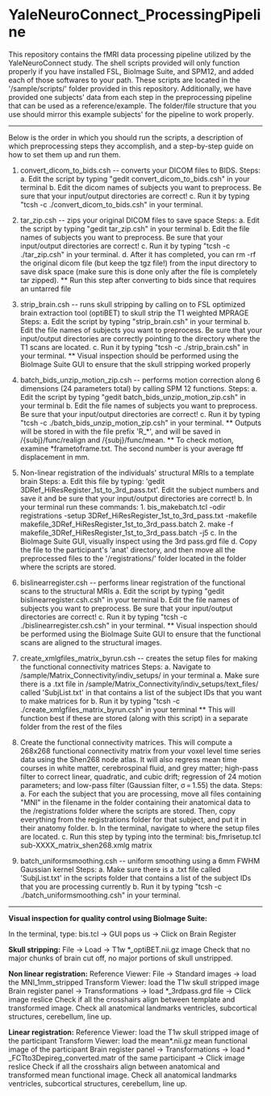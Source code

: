 # YaleNeuroConnect_ProcessingPipeline

This repository contains the fMRI data processing pipeline utilized by the YaleNeuroConnect study. The shell scripts provided will only function properly if you have installed FSL, BioImage Suite, and SPM12, and added each of those softwares to your path. These scripts are located in the '/sample/scripts/' folder provided in this repository. Additionally, we have provided one subjects' data from each step in the preprocessing pipeline that can be used as a reference/example. The folder/file structure that you use should mirror this example subjects' for the pipeline to work properly.  

------------------------------------------------------------------------------------------------------------------------------------------------------------------------------

Below is the order in which you should run the scripts, a description of which preprocessing steps they accomplish, and a step-by-step guide on how to set them up and run them. 
1. convert_dicom_to_bids.csh -- converts your DICOM files to BIDS.
    Steps:
       a. Edit the script by typing "gedit convert_dicom_to_bids.csh" in your terminal
       b. Edit the dicom names of subjects you want to preprocess. Be sure that your input/output directories are correct! 
       c. Run it by typing "tcsh -c ./convert_dicom_to_bids.csh" in your terminal.

2. tar_zip.csh -- zips your original DICOM files to save space
   Steps:
       a. Edit the script by typing "gedit tar_zip.csh" in your terminal
       b. Edit the file names of subjects you want to preprocess. Be sure that your input/output directories are correct!
       c. Run it by typing "tcsh -c ./tar_zip.csh" in your terminal.
       d. After it has completed, you can rm -rf the original dicom file (but keep the tgz file!) from the input directory to save disk space (make sure this is done only after the file is completely tar zipped).
       ** Run this step after converting to bids since that requires an untarred file

3. strip_brain.csh -- runs skull stripping by calling on to FSL optimized brain extraction tool (optiBET) to skull strip the T1 weighted MPRAGE
    Steps:
       a. Edit the script by typing "strip_brain.csh" in your terminal
       b. Edit the file names of subjects you want to preprocess. Be sure that your input/output directories are correctly pointing to the directory where the T1 scans are located.
       c. Run it by typing "tcsh -c ./strip_brain.csh" in your terminal.
       ** Visual inspection should be performed using the BioImage Suite GUI to ensure that the skull stripping worked properly

4. batch_bids_unzip_motion_zip.csh -- performs motion correction along 6 dimensions (24 parameters total) by calling SPM 12 functions.
    Steps:
       a. Edit the script by typing "gedit batch_bids_unzip_motion_zip.csh" in your terminal
       b. Edit the file names of subjects you want to preprocess. Be sure that your input/output directories are correct!
       c. Run it by typing "tcsh -c ./batch_bids_unzip_motion_zip.csh" in your terminal.
       ** Outputs will be stored in with the file prefix 'R_*', and will be saved in /{subj}/func/realign and /{subj}/func/mean.
       ** To check motion, examine *frametoframe.txt. The second number is your average ftf displacement in mm.
   
5. Non-linear registration of the individuals' structural MRIs to a template brain
   Steps:
       a. Edit this file by typing: 'gedit 3DRef_HiResRegister_1st_to_3rd_pass.txt'. Edit the subject numbers and save it and be sure that your input/output directories are correct!
       b. In your terminal run these commands:
           1. bis_makebatch.tcl -odir registrations -setup 3DRef_HiResRegister_1st_to_3rd_pass.txt -makefile makefile_3DRef_HiResRegister_1st_to_3rd_pass.batch
           2. make -f makefile_3DRef_HiResRegister_1st_to_3rd_pass.batch -j5 
       c. In the BioImage Suite GUI, visually inspect using the 3rd pass.grd file
       d. Copy the file to the participant's 'anat' directory, and then move all the preprocessed files to the '/registrations/' folder located in the folder where the scripts are stored.

6. bislinearregister.csh -- performs linear registration of the functional scans to the structural MRIs
       a. Edit the script by typing "gedit bislinearregister.csh.csh" in your terminal
       b. Edit the file names of subjects you want to preprocess. Be sure that your input/output directories are correct!
       c. Run it by typing "tcsh -c ./bislinearregister.csh.csh" in your terminal.
       ** Visual inspection should be performed using the BioImage Suite GUI to ensure that the functional scans are aligned to the structural images.

7. create_xmlgfiles_matrix_byrun.csh -- creates the setup files for making the functional connectivity matrices
    Steps:
        a. Navigate to /sample/Matrix_Connectivity/indiv_setups/ in your terminal
        a. Make sure there is a .txt file in /sample/Matrix_Connectivity/indiv_setups/text_files/ called 'SubjList.txt' in that contains a list of the subject IDs that you want to make matrices for
        b. Run it by typing "tcsh -c ./create_xmlgfiles_matrix_byrun.csh" in your terminal
        ** This will function best if these are stored (along with this script) in a separate folder from the rest of the files
  
8. Create the functional connectivity matrices. This will compute a 268x268 functional connectivity matrix from your voxel level time series data using the Shen268 node atlas. It will also regress mean time courses in white matter, cerebrospinal fluid, and grey matter; high-pass filter to correct linear, quadratic, and cubic drift; regression of 24 motion parameters; and low-pass filter (Gaussian filter, σ = 1.55) the data.
    Steps:
        a. For each the subject that you are processing, move all files containing "MNI" in the filename in the folder containing their anatomical data to the /registrations folder where the scripts are stored. Then, copy everything from the registrations folder for that subject, and put it in their anatomy folder. 
        b. In the terminal, navigate to where the setup files are located.
        c. Run this step by typing into the terminal: bis_fmrisetup.tcl sub-XXXX_matrix_shen268.xmlg matrix  

9. batch_uniformsmoothing.csh -- uniform smoothing using a 6mm FWHM Gaussian kernel 
    Steps:
        a. Make sure there is a .txt file called 'SubjList.txt' in the scripts folder that contains a list of the subject IDs that you are processing currently
        b. Run it by typing "tcsh -c ./batch_uniformsmoothing.csh" in your terminal.

------------------------------------------------------------------------------------------------------------------------------------------------------------------------------


**Visual inspection for quality control using BioImage Suite:**

In the terminal, type: bis.tcl -> GUI pops us -> Click on Brain Register

**Skull stripping:** File -> Load -> T1w *_optiBET.nii.gz image 
Check that no major chunks of brain cut off, no major portions of skull unstripped.

**Non linear registration:** Reference Viewer: File -> Standard images -> load the MNI_1mm_stripped 
Transform Viewer: load the T1w skull stripped image
Brain register panel -> Transformations -> load *_3rdpass.grd file -> Click image reslice 
Check if all the crosshairs align between template and transformed image. Check all anatomical landmarks ventricles, subcortical structures, cerebellum, line up. 

**Linear registration:** Reference Viewer: load the T1w skull stripped image of the participant
Transform Viewer: load the mean*.nii.gz mean functional image of the participant
Brain register panel -> Transformations -> load * _FCTto3Depireg_converted.matr of the same participant -> Click image reslice 
Check if all the crosshairs align between anatomical and transformed mean functional image. Check all anatomical landmarks ventricles, subcortical structures, cerebellum, line up. 

